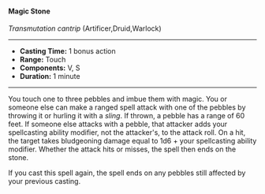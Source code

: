 #### Magic Stone
*Transmutation cantrip* (Artificer,Druid,Warlock)
___
- **Casting Time:** 1 bonus action
- **Range:** Touch
- **Components:** V, S
- **Duration:** 1 minute
---
You touch one to three pebbles and imbue them with magic. You or someone else can make a ranged spell attack with one of the pebbles by throwing it or hurling it with a *sling*. If thrown, a pebble has a range of 60 feet. If someone else attacks with a pebble, that attacker adds your spellcasting ability modifier, not the attacker's, to the attack roll. On a hit, the target takes bludgeoning damage equal to 1d6 + your spellcasting ability modifier. Whether the attack hits or misses, the spell then ends on the stone.

If you cast this spell again, the spell ends on any pebbles still affected by your previous casting.